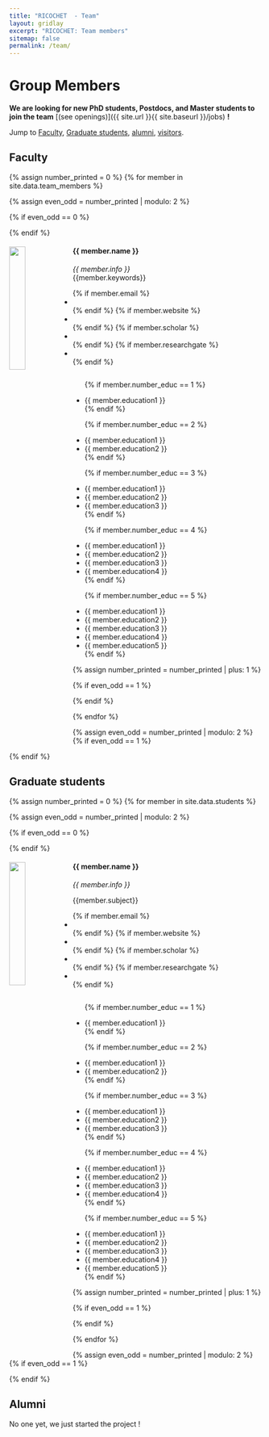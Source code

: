 ```yaml
---
title: "RICOCHET  - Team"
layout: gridlay
excerpt: "RICOCHET: Team members"
sitemap: false
permalink: /team/
---
```


# Group Members

 **We are  looking for new PhD students, Postdocs, and Master students to join the team** [(see openings)]({{ site.url }}{{ site.baseurl }}/jobs) **!**


Jump to [Faculty](#faculty), [Graduate students](#graduate-students), [alumni](#alumni), [visitors](#lab-visitors).

## Faculty
{% assign number_printed = 0 %}
{% for member in site.data.team_members %}

{% assign even_odd = number_printed | modulo: 2 %}

{% if even_odd == 0 %}
<div class="row">
{% endif %}

<div class="col-sm-6 clearfix">
  <img src="{{ site.url }}{{ site.baseurl }}/images/teampic/{{ member.photo }}" class="img-responsive" width="25%" style="float: left" />
  <h4>{{ member.name }}</h4>
  <i>{{ member.info }} </i> <!--<br>email: <{{ member.email }}></i> -->
    <br/>
  {{member.keywords}}
  <br/>
  <ul class="list-inline">
  {% if member.email %}
  <li class="list-inline-item">
  <a href="mailto:firstname.lastname@univ-lorraine.fr"  title="email" class="no-mark-external">
    <span class="fa fa-envelope"></span>
    <!-- <span class="sr-only">{{ name }}</span> -->
  </a>
  </li>
  {% endif %}
  {% if member.website %}
  <li class="list-inline-item">
  <a href="{{member.website}}" title="personal website" class="no-mark-external">
    <span class="fa fa-globe"></span>
    <!-- <span class="sr-only">{{ name }}</span> -->
  </a>
  </li>
  {% endif %}
  {% if member.scholar %}
  <li class="list-inline-item">
  <a href="{{member.scholar}}" title="scholar" class="no-mark-external">
    <span class="ai ai-lg ai-google-scholar-square"></span>
    <!-- <span class="sr-only">{{ name }}</span> -->
  </a>
  </li>
  {% endif %}
  {% if member.researchgate %}
  <li class="list-inline-item">
  <a href="{{member.researchgate}}" title="rg" class="no-mark-external">
    <span class="ai ai-lg ai-researchgate-square"></span>
    <!-- <span class="sr-only">{{ name }}</span> -->
  </a>
  </li>
  {% endif %}
  </ul>
  <ul style="overflow: hidden">

  {% if member.number_educ == 1 %}
  <li> {{ member.education1 }} </li>
  {% endif %}

  {% if member.number_educ == 2 %}
  <li> {{ member.education1 }} </li>
  <li> {{ member.education2 }} </li>
  {% endif %}

  {% if member.number_educ == 3 %}
  <li> {{ member.education1 }} </li>
  <li> {{ member.education2 }} </li>
  <li> {{ member.education3 }} </li>
  {% endif %}

  {% if member.number_educ == 4 %}
  <li> {{ member.education1 }} </li>
  <li> {{ member.education2 }} </li>
  <li> {{ member.education3 }} </li>
  <li> {{ member.education4 }} </li>
  {% endif %}

  {% if member.number_educ == 5 %}
  <li> {{ member.education1 }} </li>
  <li> {{ member.education2 }} </li>
  <li> {{ member.education3 }} </li>
  <li> {{ member.education4 }} </li>
  <li> {{ member.education5 }} </li>
  {% endif %}

  </ul>
</div>

{% assign number_printed = number_printed | plus: 1 %}

{% if even_odd == 1 %}
</div>
{% endif %}

{% endfor %}

{% assign even_odd = number_printed | modulo: 2 %}
{% if even_odd == 1 %}
</div>
{% endif %}




## Graduate students
{% assign number_printed = 0 %}
{% for member in site.data.students %}

{% assign even_odd = number_printed | modulo: 2 %}

{% if even_odd == 0 %}
<div class="row">
{% endif %}

<div class="col-sm-6 clearfix">
  <img src="{{ site.url }}{{ site.baseurl }}/images/teampic/{{ member.photo }}" class="img-responsive" width="25%" style="float: left" />
  <h4>{{ member.name }}</h4>
  <i>{{ member.info }} </i> <!--<br>email: <{{ member.email }}></i> -->
    <br/>
  <p class="text-muted"> {{member.subject}}</p>
  <ul class="list-inline">
  {% if member.email %}
  <li class="list-inline-item">
  <a href="mailto:firstname.lastname@univ-lorraine.fr"  title="email" class="no-mark-external">
    <span class="fa fa-envelope"></span>
    <!-- <span class="sr-only">{{ name }}</span> -->
  </a>
  </li>
  {% endif %}
  {% if member.website %}
  <li class="list-inline-item">
  <a href="{{member.website}}" title="personal website" class="no-mark-external">
    <span class="fa fa-globe"></span>
    <!-- <span class="sr-only">{{ name }}</span> -->
  </a>
  </li>
  {% endif %}
  {% if member.scholar %}
  <li class="list-inline-item">
  <a href="{{member.scholar}}" title="scholar" class="no-mark-external">
    <span class="ai ai-lg ai-google-scholar-square"></span>
    <!-- <span class="sr-only">{{ name }}</span> -->
  </a>
  </li>
  {% endif %}
  {% if member.researchgate %}
  <li class="list-inline-item">
  <a href="{{member.researchgate}}" title="rg" class="no-mark-external">
    <span class="ai ai-lg ai-researchgate-square"></span>
    <!-- <span class="sr-only">{{ name }}</span> -->
  </a>
  </li>
  {% endif %}
  </ul>
  <ul style="overflow: hidden">

  {% if member.number_educ == 1 %}
  <li> {{ member.education1 }} </li>
  {% endif %}

  {% if member.number_educ == 2 %}
  <li> {{ member.education1 }} </li>
  <li> {{ member.education2 }} </li>
  {% endif %}

  {% if member.number_educ == 3 %}
  <li> {{ member.education1 }} </li>
  <li> {{ member.education2 }} </li>
  <li> {{ member.education3 }} </li>
  {% endif %}

  {% if member.number_educ == 4 %}
  <li> {{ member.education1 }} </li>
  <li> {{ member.education2 }} </li>
  <li> {{ member.education3 }} </li>
  <li> {{ member.education4 }} </li>
  {% endif %}

  {% if member.number_educ == 5 %}
  <li> {{ member.education1 }} </li>
  <li> {{ member.education2 }} </li>
  <li> {{ member.education3 }} </li>
  <li> {{ member.education4 }} </li>
  <li> {{ member.education5 }} </li>
  {% endif %}

  </ul>
</div>

{% assign number_printed = number_printed | plus: 1 %}

{% if even_odd == 1 %}
</div>
{% endif %}

{% endfor %}

{% assign even_odd = number_printed | modulo: 2 %}
{% if even_odd == 1 %}
</div>
{% endif %}




<!-- {% assign number_printed = 0 %}
{% for member in site.data.alumni_members %}

{% assign even_odd = number_printed | modulo: 2 %}

{% if even_odd == 0 %}
<div class="row">
{% endif %}

<div class="col-sm-6 clearfix">
  <img src="{{ site.url }}{{ site.baseurl }}/images/teampic/{{ member.photo }}" class="img-responsive" width="25%" style="float: left" />
  <h4>{{ member.name }}</h4>
  <i>{{ member.duration }} <br> Role: {{ member.info }}</i>
  <ul style="overflow: hidden">

  </ul>
</div>

{% assign number_printed = number_printed | plus: 1 %}

{% if even_odd == 1 %}
</div>
{% endif %}

{% endfor %}

{% assign even_odd = number_printed | modulo: 2 %}
{% if even_odd == 1 %}
</div>
{% endif %} -->

## Alumni
No one yet, we just started the project !

